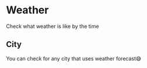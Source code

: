 # Weather
Check what weather is like by the time

## City
You can check for any city that uses weather forecast😅
